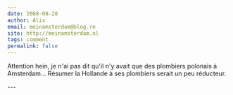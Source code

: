 ```yaml
---
date: 2008-08-28
author: Alix
email: meinamsterdam@blog.re
site: http://meinamsterdam.nl
tags: comment
permalink: false
---
```


<p>
Attention hein, je n'ai pas dit qu'il n'y avait que des plombiers polonais à Amsterdam... Résumer la Hollande à ses plombiers serait un peu réducteur.
</p>
---